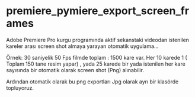 # premiere_pymiere_export_screen_frames

Adobe Premiere Pro kurgu programında aktif sekanstaki videodan istenilen kareler arası screen shot almaya yarayan otomatik uygulama...

Örnek: 30 saniyelik 50 Fps filmde toplam : 1500 kare var. Her 10 karede 1 ( Toplam 150 tane resim yapar) , yada 25 karede bir yada istenilen her kare sayısında bir otomatik olarak screen shot (Png) alınabilir.

Ardından otomatik olarak bu png exportları Jpg olarak ayrı bir klasörde topluyoruz.

